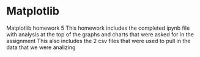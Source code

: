 # Matplotlib
Matplotlib homework 5
This homework includes the completed ipynb file with analysis at the top of the graphs and charts that were asked for in the assignment
This also includes the 2 csv files that were used to pull in the data that we were analizing
